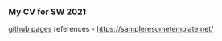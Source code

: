 ### My CV for SW 2021
[github pages](https://katerinalaz.github.io/site-cv/)
references - https://sampleresumetemplate.net/
